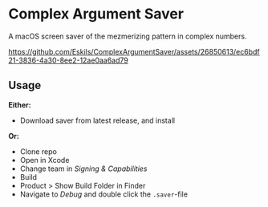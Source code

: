   # Complex Argument Saver

  A macOS screen saver of the mezmerizing pattern in complex numbers.

https://github.com/Eskils/ComplexArgumentSaver/assets/26850613/ec6bdf21-3836-4a30-8ee2-12ae0aa6ad79

## Usage

**Either:**
  - Download saver from latest release, and install

**Or:**

  - Clone repo
  - Open in Xcode
  - Change team in *Signing & Capabilities*
  - Build
  - Product > Show Build Folder in Finder
  - Navigate to *Debug* and double click the `.saver`-file
